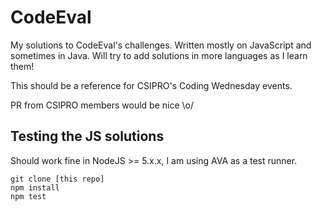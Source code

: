 # CodeEval

My solutions to CodeEval's challenges. Written mostly on JavaScript and sometimes in Java. Will try to add solutions in more languages as I learn them!

This should be a reference for CSIPRO's Coding Wednesday events.

PR from CSIPRO members would be nice \o/

## Testing the JS solutions
Should work fine in NodeJS >= 5.x.x, I am using AVA as a test runner.
```
git clone [this repo]
npm install
npm test
```
